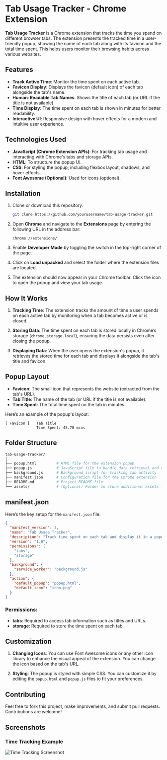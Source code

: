 # Tab Usage Tracker - Chrome Extension

**Tab Usage Tracker** is a Chrome extension that tracks the time you spend on different browser tabs. The extension presents the tracked time in a user-friendly popup, showing the name of each tab along with its favicon and the total time spent. This helps users monitor their browsing habits across various websites.

## Features

- **Track Active Time**: Monitor the time spent on each active tab.
- **Favicon Display**: Displays the favicon (default icon) of each tab alongside the tab's name.
- **Human-Readable Tab Names**: Shows the title of each tab (or URL if the title is not available).
- **Time Display**: The time spent on each tab is shown in minutes for better readability.
- **Interactive UI**: Responsive design with hover effects for a modern and intuitive user experience.

## Technologies Used

- **JavaScript (Chrome Extension APIs)**: For tracking tab usage and interacting with Chrome's tabs and storage APIs.
- **HTML**: To structure the popup UI.
- **CSS**: For styling the popup, including flexbox layout, shadows, and hover effects.
- **Font Awesome (Optional)**: Used for icons (optional).

## Installation

1. Clone or download this repository.
   
   ```bash
   git clone https://github.com/yourusername/tab-usage-tracker.git
   ```

2. Open **Chrome** and navigate to the **Extensions** page by entering the following URL in the address bar:
   
   ```
   chrome://extensions/
   ```

3. Enable **Developer Mode** by toggling the switch in the top-right corner of the page.

4. Click on **Load unpacked** and select the folder where the extension files are located.

5. The extension should now appear in your Chrome toolbar. Click the icon to open the popup and view your tab usage.

## How It Works

1. **Tracking Time**: The extension tracks the amount of time a user spends on each active tab by monitoring when a tab becomes active or is closed.
   
2. **Storing Data**: The time spent on each tab is stored locally in Chrome’s storage (`chrome.storage.local`), ensuring the data persists even after closing the popup.

3. **Displaying Data**: When the user opens the extension's popup, it retrieves the stored time for each tab and displays it alongside the tab's title and favicon.

## Popup Layout

- **Favicon**: The small icon that represents the website (extracted from the tab's URL).
- **Tab Title**: The name of the tab (or URL if the title is not available).
- **Time Spent**: The total time spent on the tab in minutes.

Here’s an example of the popup's layout:

```
[ Favicon ]   Tab Title
              Time Spent: 45.78 mins
```

## Folder Structure

```bash
tab-usage-tracker/
│
├── popup.html         # HTML file for the extension popup
├── popup.js           # JavaScript file to handle data retrieval and display
├── background.js      # Background script for tracking tab activity
├── manifest.json      # Configuration file for the Chrome extension
├── README.md          # Project README file
└── assets/            # (Optional) Folder to store additional assets like images
```

## manifest.json

Here’s the key setup for the `manifest.json` file:

```json
{
  "manifest_version": 3,
  "name": "Tab Usage Tracker",
  "description": "Track time spent on each tab and display it in a popup.",
  "version": "1.0",
  "permissions": [
    "tabs",
    "storage"
  ],
  "background": {
    "service_worker": "background.js"
  },
  "action": {
    "default_popup": "popup.html",
    "default_icon": "icon.png"
  }
}
```

### Permissions:
- **tabs**: Required to access tab information such as titles and URLs.
- **storage**: Required to store the time spent on each tab.

## Customization

1. **Changing Icons**: You can use Font Awesome icons or any other icon library to enhance the visual appeal of the extension. You can change the icon based on the tab's URL.
   
2. **Styling**: The popup is styled with simple CSS. You can customize it by editing the `popup.html` and `popup.js` files to fit your preferences.

## Contributing

Feel free to fork this project, make improvements, and submit pull requests. Contributions are welcome!


## Screenshots

### Time Tracking Example

![Time Tracking Screenshot](./assets/i1.jpg)
